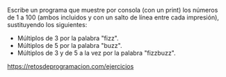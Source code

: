 Escribe un programa que muestre por consola (con un print) los números de 1 a 100 (ambos incluidos y con un salto de línea entre
cada impresión), sustituyendo los siguientes:

-   Múltiplos de 3 por la palabra "fizz".
-   Múltiplos de 5 por la palabra "buzz".
-   Múltiplos de 3 y de 5 a la vez por la palabra "fizzbuzz".

https://retosdeprogramacion.com/ejercicios
